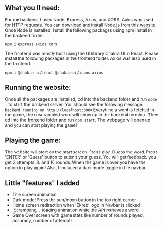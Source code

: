 ## What you'll need:

For the backend, I used Node, Express, Axios, and CORS. Axios was used for HTTP requests. You can download and install Node.js from this [website](https://nodejs.org/en/download). Once Node is installed, install the following packages using npm install in the backend folder.

```
npm i express axios cors
```

The frontend was mostly built using the UI library Chakra UI in React. Please install the following packages in the frontend folder. Axios was also used in the frontend.

```
npm i @chakra-ui/react @chakra-ui/icons axios
```

## Running the website:

Once all the packages are installed, cd into the backend folder and run `node .` to start the backend server. You should see the following message: `backend running on http://localhost:3000` Everytime a word is fetched in the game, the unscrambled word will show up in the backend terminal. Then cd into the frontend folder and run `npm start`. The webpage will open up and you can start playing the game!

## Playing the game:

The website will start on the start screen. Press play. Guess the word. Press 'ENTER' or 'Guess' button to submit your guess. You will get feedback. you get 3 attempts. 3. and 10 rounds.  When the game is over you have the option to play again! Also, I included a dark mode toggle in the navbar.

## Little "features" I added

- Title screen animation
- Dark mode! Press the sun/moon button in the top right corner
- Home screen redirection when 'Ekreb' logo in Navbar is clicked
- 'Scrambling...' loading animation while the API retrieves a word
- Game Over screen with game stats like number of rounds played, accuracy, number of attempts
